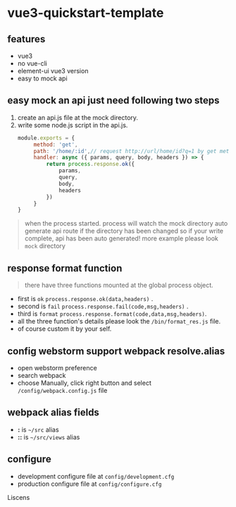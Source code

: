 # vue3-quickstart-template

## features

+ vue3
+ no vue-cli
+ element-ui vue3 version
+ easy to mock api

## easy mock an api just need following two steps

1. create an api.js file at the mock directory.
2. write some node.js script in the api.js.
   ```javascript
   module.exports = {
        method: 'get',
        path: '/home/:id',// request http://url/home/id?q=1 by get method
        handler: async ({ params, query, body, headers }) => {
            return process.response.ok({
                params,
                query,
                body,
                headers
            })
        }
   }
    ```

> when the process started.
> process will watch the mock directory auto generate api route if the directory has been changed
> so if your write complete, api has been auto generated!
> more example please look `mock` directory

## response format function

> there have three functions mounted at the global process object.

* first is `ok` `process.response.ok(data,headers)` .
* second is `fail` `process.response.fail(code,msg,headers)` .
* third is `format` `process.response.format(code,data,msg,headers)`.
* all the three function's details please look the `/bin/format_res.js` file.
* of course custom it by your self.

## config webstorm support webpack resolve.alias

* open webstorm preference
* search webpack
* choose Manually, click right button and select `/config/webpack.config.js` file

## webpack alias fields

* **:** is `~/src` alias
* **::** is `~/src/views` alias

## configure

* development configure file at `config/development.cfg`
* production configure file at `config/configure.cfg`

Liscens
